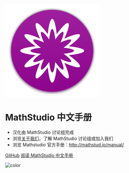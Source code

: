 <!-- _coverpage.md -->

![logo](_media/mathstudio_logo.png)

<!-- # docsify <small>3.5</small> -->

# MathStudio 中文手册

- 汉化由 MathStudio 讨论组完成
- 浏览[关于我们](/#关于我们)，了解 MathStudio 讨论组或加入我们
- 浏览 Mathstudio 官方手册：http://mathstud.io/manual/

[GitHub](https://github.com/Reagan1947/MathstudioWiki)
<a href="/TheBasics/Introduction?id=介绍">阅读 MathStudio 中文手册</a>

<!-- 背景色 -->

![color](#ffffff)
